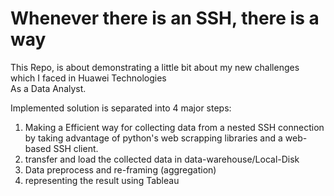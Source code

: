# Whenever there is an SSH, there is a way

This Repo, is about demonstrating a little bit about my new challenges which I faced in Huawei Technologies <br> As a Data Analyst.

Implemented solution is separated into 4 major steps:
1. Making a Efficient way for collecting data from a nested SSH connection by taking advantage of python's web scrapping libraries and a web-based SSH client.
2. transfer and load the collected data in data-warehouse/Local-Disk
3. Data preprocess and re-framing (aggregation)
4. representing the result using Tableau
